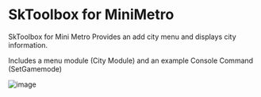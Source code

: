 # SkToolbox for MiniMetro
SkToolbox for Mini Metro
Provides an add city menu and displays city information.

Includes a menu module (City Module) and an example Console Command (SetGamemode)

![image](https://user-images.githubusercontent.com/38998433/160255448-1e7fca1a-8cf6-45a9-9b7e-9c50a4dc1c42.png)
